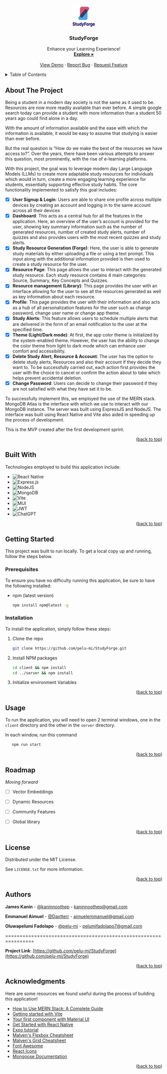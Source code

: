<a name="readme-top"></a>


<!-- PROJECT LOGO -->
<br />
<div align="center">
  <a href="https://github.com/pelu-mi/StudyForge">
    <img src="client/assets/images/portrait-logo.png" alt="Logo" width="72" height="72">
  </a>

  <h3 align="center">StudyForge</h3>

  <p align="center">
    Enhance your Learning Experience!
    <br />
    <a href="https://github.com/pelu-mi/StudyForge"><strong>Explore »</strong></a>
    <br />
    <br />
    <a href="https://github.com/pelu-mi/StudyForge">View Demo</a>
    ·
    <a href="https://github.com/pelu-mi/StudyForge/issues/new?labels=bug&template=bug-report---.md">Report Bug</a>
    ·
    <a href="https://github.com/pelu-mi/StudyForge/issues/new?labels=enhancement&template=feature-request---.md">Request Feature</a>
  </p>
</div>



<!-- TABLE OF CONTENTS -->
<details>
  <summary>Table of Contents</summary>
  <ol>
    <li>
      <a href="#about-the-project">About The Project</a>
      <ul>
        <li><a href="#built-with">Built With</a></li>
      </ul>
    </li>
    <li>
      <a href="#getting-started">Getting Started</a>
      <ul>
        <li><a href="#prerequisites">Prerequisites</a></li>
        <li><a href="#installation">Installation</a></li>
      </ul>
    </li>
    <li><a href="#usage">Usage</a></li>
    <li><a href="#roadmap">Roadmap</a></li>
    <li><a href="#license">License</a></li>
    <li><a href="#authors">Authors</a></li>
    <li><a href="#acknowledgments">Acknowledgments</a></li>
  </ol>
</details>



<!-- ABOUT THE PROJECT -->
## About The Project

<!-- [![Product Name Screen Shot][product-screenshot]](https://example.com) -->
Being a student in a modern day society is not the same as it used to be. Resources are now more readily available than ever before. A simple google search today can provide a student with more information than a student 50 years ago could find alone in a day.

With the amount of information available and the ease with which the information is available, it would be easy to assume that studying is easier than ever before. 

But the real question is “How do we make the best of the resources we have access to?”. Over the years, there have been various attempts to answer this question, most prominently, with the rise of e-learning platforms.

With this project, the goal was to leverage modern day Large Language Models (LLMs) to create more adaptable study resources for individuals which would in turn, create a more engaging learning experience for students, essentially supporting effective study habits. The core functionality implemented to satisfy this goal includes:

 - [x] **User Signup & Login**: Users are able to share one profile across multiple devices by creating an account and logging in to the same account across all their devices
 - [x] **Dashboard**: This acts as a central hub for all the features in the application. Here, an overview of the user’s account is provided for the user, showing key summary information such as the number of generated resources, number of created study alerts, number of quizzes and also provides users with the most recent quizzes and study alerts.
 - [x] **Study Resource Generation (Forge)**: Here, the user is able to generate study materials by either uploading a file or using a text prompt. This input along with the additional information provided is then used to create a study resource for the user.
 - [x] **Resource Page**: This page allows the user to interact with the generated study resource. Each study resource contains 4 main categories: Source, Summary, Key Concepts and Quizzes.
 - [x] **Resource management (Library)**: This page provides the user with an interface allowing for the user to see all the resources generated as well as key information about each resource.
 - [x] **Profile**: This page provides the user with their information and also acts as a hub of all personalization features for the user such as change password, change user name or change app theme.
 - [x] **Study Alerts**: This feature allows users to schedule multiple alerts that are delivered in the form of an email notification to the user at the specified time.
 - [x] **Theme (Light/Dark mode)**: At first, the app color theme is initialized by the system-enabled theme. However, the user has the ability to change the color theme from light to dark mode which can enhance user comfort and accessibility.
 - [x] **Delete Study Alert, Resource & Account**: The user has the option to delete study alerts, Resources and also their account if they decide they want to. To be successfully carried out, each action first provides the user with the choice to cancel or confirm the action about to take which helps prevent accidental deletion.
 - [x] **Change Password**: Users can decide to change their password if they are not satisfied with what they have set it to be.

To successfully implement this, we employed the use of the MERN stack. MongoDB Atlas is the interface with which we use to interact with our MongoDB instance. The server was built using ExpressJS and NodeJS. The interface was built using React Native and Vite also aided in speeding up the process of development. 


This is the MVP created after the first development sprint. 

<p align="right">(<a href="#readme-top">back to top</a>)</p>



## Built With

Technologies employed to build this application include:

* ![React Native](https://img.shields.io/badge/React_Native-%2320232a.svg?logo=react&logoColor=%2361DAFB)
* ![Express.js](https://img.shields.io/badge/express.js-%23404d59.svg?style=for-the-badge&logo=express&logoColor=%2361DAFB)
* ![NodeJS](https://img.shields.io/badge/node.js-6DA55F?style=for-the-badge&logo=node.js&logoColor=white)
* ![MongoDB](https://img.shields.io/badge/MongoDB-%234ea94b.svg?style=for-the-badge&logo=mongodb&logoColor=white)
* ![Vite](https://img.shields.io/badge/vite-%23646CFF.svg?style=for-the-badge&logo=vite&logoColor=white)
* ![MUI](https://img.shields.io/badge/MUI-%230081CB.svg?style=for-the-badge&logo=mui&logoColor=white)
* ![JWT](https://img.shields.io/badge/JWT-black?style=for-the-badge&logo=JSON%20web%20tokens)
* ![ChatGPT](https://img.shields.io/badge/ChatGPT-74aa9c?logo=openai&logoColor=white)

<p align="right">(<a href="#readme-top">back to top</a>)</p>



<!-- GETTING STARTED -->
## Getting Started

This project was built to run locally. To get a local copy up and running, follow the steps below.

### Prerequisites

To ensure you have no difficulty running this application, be sure to have the following installed:

* npm (latest version)
  ```sh
  npm install npm@latest -g
  ```

### Installation

To install the application, simply follow these steps:

1. Clone the repo
   ```sh
   git clone https://github.com/pelu-mi/StudyForge.git
   ```
2. Install NPM packages
   ```sh
   cd client && npm install
   cd ../server && npm install
   ```
3. Initialize environment Variables


<p align="right">(<a href="#readme-top">back to top</a>)</p>



<!-- USAGE -->
## Usage

To run the application, you will need to open 2 terminal windows, one in the `client` directory and the other in the `server` directory. 

In each window, run this command

```sh
   npm run start
   ```



<p align="right">(<a href="#readme-top">back to top</a>)</p>



<!-- ROADMAP -->
## Roadmap

_Moving forward_
- [ ] Vector Embeddings
- [ ] Dynamic Resources
- [ ] Community Features
- [ ] Global library


<!--
- [x] Add Changelog
- [x] Add back to top links
- [ ] Add Additional Templates w/ Examples
- [ ] Add "components" document to easily copy & paste sections of the readme
- [ ] Multi-language Support
    - [ ] Chinese
    - [ ] Spanish
-->

<p align="right">(<a href="#readme-top">back to top</a>)</p>



<!-- LICENSE -->
## License

Distributed under the MIT License. 

See `LICENSE.txt` for more information.

<p align="right">(<a href="#readme-top">back to top</a>)</p>



<!-- CONTACT -->
## Authors

**James Kanin** - [@kaninnoothep](https://github.com/kaninnoothep) - [kaninnoothep@gmail.com](mailto:kaninnoothep@gmail.com)

**Emmanuel Aimuel** - [@Daxtterr](https://github.com/Daxtterr) - [aimuelemmanuel@gmail.com](mailto:aimuelemmanuel@gmail.com)

**Oluwapelumi Fadolapo** - [@pelu-mi](https://github.com/pelu-mi) - [pelumifadolapo7@gmail.com](mailto:pelumifadolapo7@gmail.com)

================================================================

**Project Link**: [https://github.com/pelu-mi/StudyForge](https://github.com/pelu-mi/StudyForge)

<p align="right">(<a href="#readme-top">back to top</a>)</p>



<!-- ACKNOWLEDGMENTS -->
## Acknowledgments

Here are some resources we found useful during the process of building this application!

* [How to Use MERN Stack: A Complete Guide](https://www.mongodb.com/resources/languages/mern-stack-tutorial)
* [Getting started with Vite](https://vitejs.dev/guide/)
* [Your first component with Material UI](https://mui.com/material-ui/getting-started/learn/)
* [Get Started with React Native](https://reactnative.dev/)
* [Expo tutorial](https://docs.expo.dev/tutorial/introduction/)
* [Malven's Flexbox Cheatsheet](https://flexbox.malven.co/)
* [Malven's Grid Cheatsheet](https://grid.malven.co/)
* [Font Awesome](https://fontawesome.com)
* [React Icons](https://react-icons.github.io/react-icons/search)
* [Mongoose Documentation](https://mongoosejs.com/docs/)

<p align="right">(<a href="#readme-top">back to top</a>)</p>



